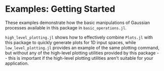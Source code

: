 # Examples: Getting Started

These examples demonstrate how the basic manipulations of Gaussian processes available in this package in `basic_operations.jl`. 

`high_level_plotting.jl` shows how to effectively combine `Plots.jl` with this package to quickly generate plots for 1D input spaces, while `low_level_plotting.jl` provides an example of the same plotting command, but without any of the high-level plotting utilities provided by this package -- this is important if the high-level plotting utilities aren't suitable for your application.
